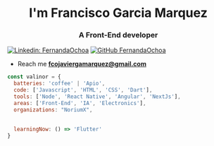 <h1 align="center">I'm Francisco Garcia Marquez</h1>
<h3 align="center">A Front-End developer</h3>



[![Linkedin: FernandaOchoa](https://img.shields.io/badge/-javiergama-blue?style=flat-square&logo=Linkedin&logoColor=white&link=https://www.linkedin.com/in/javiergama)](https://www.linkedin.com/in/javiergama/)
[![GitHub FernandaOchoa](https://img.shields.io/github/followers/JavierGAMa?label=follow&style=social)](https://github.com/JavierGAMa)

- Reach me **fcojaviergamarquez@gmail.com**


```javascript
const valinor = {
  batteries: 'coffee' | 'Apio',
  code: ['Javascript', 'HTML', 'CSS', 'Dart'], 
  tools: ['Node', 'React Native', 'Angular', 'NextJs'],
  areas: ['Front-End', 'IA', 'Electronics'],
  organizations: "NoriumX",
  
  
  learningNow: () => 'Flutter'
}
```
